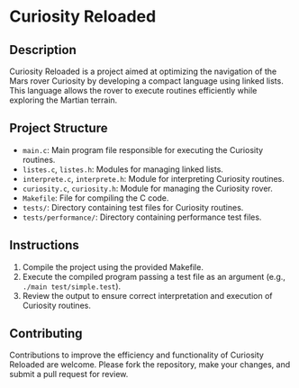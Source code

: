 # Curiosity Reloaded

## Description
Curiosity Reloaded is a project aimed at optimizing the navigation of the Mars rover Curiosity by developing a compact language using linked lists. This language allows the rover to execute routines efficiently while exploring the Martian terrain.

## Project Structure
- `main.c`: Main program file responsible for executing the Curiosity routines.
- `listes.c`, `listes.h`: Modules for managing linked lists.
- `interprete.c`, `interprete.h`: Module for interpreting Curiosity routines.
- `curiosity.c`, `curiosity.h`: Module for managing the Curiosity rover.
- `Makefile`: File for compiling the C code.
- `tests/`: Directory containing test files for Curiosity routines.
- `tests/performance/`: Directory containing performance test files.

## Instructions
1. Compile the project using the provided Makefile.
2. Execute the compiled program passing a test file as an argument (e.g., `./main test/simple.test`).
3. Review the output to ensure correct interpretation and execution of Curiosity routines.

## Contributing
Contributions to improve the efficiency and functionality of Curiosity Reloaded are welcome. Please fork the repository, make your changes, and submit a pull request for review.
